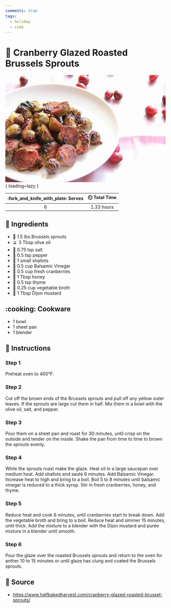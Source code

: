 ```yaml
---
comments: true
tags:
  - holiday
  - side
---
```

# :leafy_green: Cranberry Glazed Roasted Brussels Sprouts

![Cranberry Glazed Roasted Brussels Sprouts][1]{ loading=lazy }

| :fork_and_knife_with_plate: Serves | :timer_clock: Total Time |
|:----------------------------------:|:-----------------------: |
| 6 | 1.33 hours |

## :salt: Ingredients

- :leafy_green: 1.5 lbs Brussels sprouts
- :olive: 3 Tbsp olive oil
- :salt: 0.75 tsp salt
- :salt: 0.5 tsp pepper
- :onion: 1 small shallots
- :sake: 0.5 cup Balsamic Vinegar
- :grapes: 0.5 cup fresh cranberries
- :honey_pot: 1 Tbsp honey
- :herb: 0.5 tsp thyme
- :stew: 0.25 cup vegetable broth
- :hotdog: 1 Tbsp Dijon mustard

## :cooking: Cookware

- 1 bowl
- 1 sheet pan
- 1 blender

## :pencil: Instructions

### Step 1

Preheat oven to 400°F.

### Step 2

Cut off the brown ends of the Brussels sprouts and pull off any yellow outer leaves. If the sprouts are large cut them
in half. Mix them in a bowl with the olive oil, salt, and pepper.

### Step 3

Pour them on a sheet pan and roast for 30 minutes, until crisp on the outside and tender on the inside. Shake the pan
from time to time to brown the sprouts evenly.

### Step 4

While the sprouts roast make the glaze. Heat oil in a large saucepan over medium heat. Add shallots and sauté 6
minutes. Add Balsamic Vinegar. Increase heat to high and bring to a boil. Boil 5 to 8 minutes until balsamic vinegar is
reduced to a thick syrup. Stir in fresh cranberries, honey, and thyme.

### Step 5

Reduce heat and cook 6 minutes, until cranberries start to break down. Add the vegetable broth and bring to a boil.
Reduce heat and simmer 15 minutes, until thick. Add the mixture to a blender with the Dijon mustard and purée mixture
in a blender until smooth.

### Step 6

Pour the glaze over the roasted Brussels sprouts and return to the oven for anther 10 to 15 minutes or until glaze has
clung and coated the Brussels sprouts.

## :link: Source

- <https://www.halfbakedharvest.com/cranberry-glazed-roasted-brussel-sprouts/>

[1]: <../assets/images/cranberry-glazed-roasted-brussels-sprouts.jpg>

